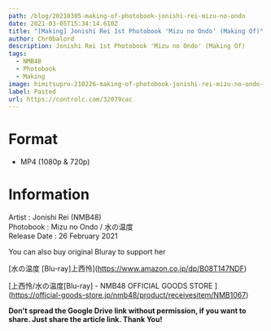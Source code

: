 ```yaml
---
path: /blog/20210305-making-of-photobook-jonishi-rei-mizu-no-ondo
date: 2021-03-05T15:34:14.610Z
title: "[Making] Jonishi Rei 1st Photobook 'Mizu no Ondo' (Making Of)"
author: Chr0balord
description: Jonishi Rei 1st Photobook 'Mizu no Ondo' (Making Of)
tags:
  - NMB48
  - Photobook
  - Making
image: himitsupro-210226-making-of-photobook-jonishi-rei-mizu-no-ondo-.mp4_thumbs.jpg
label: Pasted
url: https://controlc.com/32079cac
---
```

# Format

* MP4 (1080p & 720p)

# Information

Artist : Jonishi Rei (NMB48)\
Photobook : Mizu no Ondo / 水の温度\
Release Date : 26 February 2021

You can also buy original Bluray to support her[](https://www.amazon.co.jp/dp/B08T147NDF)

[水の温度 \[Blu-ray]上西怜](https://www.amazon.co.jp/dp/B08T147NDF)

[上西怜/水の温度\[Blu-ray] - NMB48 OFFICIAL GOODS STORE ](https://official-goods-store.jp/nmb48/product/receivesitem/NMB1067)

**Don't spread the Google Drive link without permission, if you want to share. Just share the article link. Thank You!**
